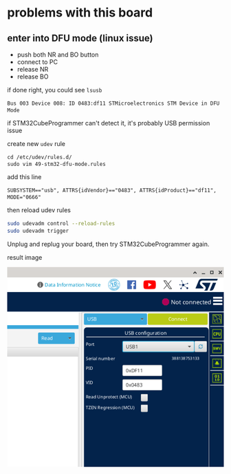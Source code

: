 # problems with this board

## enter into DFU mode (linux issue)

- push both NR and BO button
- connect to PC
- release NR
- release BO

if done right, you could see `lsusb`

```shell
Bus 003 Device 008: ID 0483:df11 STMicroelectronics STM Device in DFU Mode
```

if STM32CubeProgrammer can't detect it, it's probably USB permission issue

create new `udev` rule

```shell
cd /etc/udev/rules.d/
sudo vim 49-stm32-dfu-mode.rules
```

add this line

```
SUBSYSTEM=="usb", ATTRS{idVendor}=="0483", ATTRS{idProduct}=="df11", MODE="0666"
```

then reload udev rules

```bash
sudo udevadm control --reload-rules
sudo udevadm trigger
```

Unplug and replug your board, then try STM32CubeProgrammer again.

result image

![alt text](image.png)
